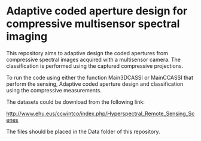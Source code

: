 # Adaptive coded aperture design for compressive multisensor spectral imaging
This repository aims to adaptive design the coded apertures from compressive spectral images acquired with a multisensor camera. The classification is performed using the captured compressive projections.

To run the code using either the function Main3DCASSI or MainCCASSI that perform the sensing, Adaptive coded aperture design and classification using the compressive measurements.

The datasets could be download from the following link:

http://www.ehu.eus/ccwintco/index.php/Hyperspectral_Remote_Sensing_Scenes

The files should be placed in the Data folder of this repository.
